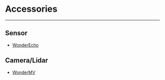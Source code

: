 #  Accessories
---

## Sensor

* [WonderEcho](https://docs.hiwonder.com/projects/WonderEcho/en/latest/)

## Camera/Lidar

* [WonderMV](https://docs.hiwonder.com/projects/WonderMV/en/latest/)